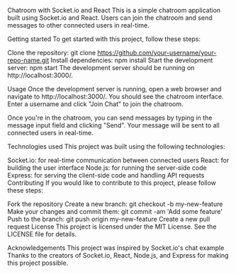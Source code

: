 Chatroom with Socket.io and React
This is a simple chatroom application built using Socket.io and React. Users can join the chatroom and send messages to other connected users in real-time.

Getting started
To get started with this project, follow these steps:

Clone the repository: git clone https://github.com/your-username/your-repo-name.git
Install dependencies: npm install
Start the development server: npm start
The development server should be running on http://localhost:3000/.

Usage
Once the development server is running, open a web browser and navigate to http://localhost:3000/. You should see the chatroom interface. Enter a username and click "Join Chat" to join the chatroom.

Once you're in the chatroom, you can send messages by typing in the message input field and clicking "Send". Your message will be sent to all connected users in real-time.

Technologies used
This project was built using the following technologies:

Socket.io: for real-time communication between connected users
React: for building the user interface
Node.js: for running the server-side code
Express: for serving the client-side code and handling API requests
Contributing
If you would like to contribute to this project, please follow these steps:

Fork the repository
Create a new branch: git checkout -b my-new-feature
Make your changes and commit them: git commit -am 'Add some feature'
Push to the branch: git push origin my-new-feature
Create a new pull request
License
This project is licensed under the MIT License. See the LICENSE file for details.

Acknowledgements
This project was inspired by Socket.io's chat example
Thanks to the creators of Socket.io, React, Node.js, and Express for making this project possible.
